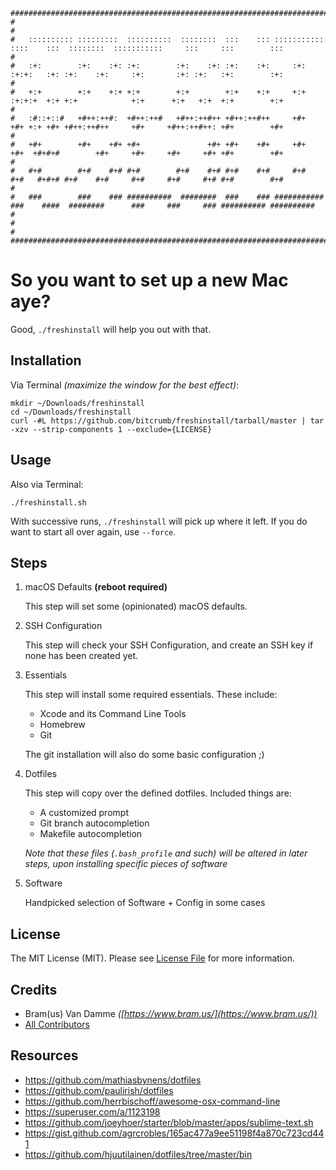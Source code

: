 ```
###############################################################################################################################################
#                                                                                                                                             #
#   :::::::::: :::::::::  ::::::::::  ::::::::  :::    ::: ::::::::::: ::::    :::  ::::::::  :::::::::::     :::     :::        :::          #
#   :+:        :+:    :+: :+:        :+:    :+: :+:    :+:     :+:     :+:+:   :+: :+:    :+:     :+:       :+: :+:   :+:        :+:          #
#   +:+        +:+    +:+ +:+        +:+        +:+    +:+     +:+     :+:+:+  +:+ +:+            +:+      +:+   +:+  +:+        +:+          #
#   :#::+::#   +#++:++#:  +#++:++#   +#++:++#++ +#++:++#++     +#+     +#+ +:+ +#+ +#++:++#++     +#+     +#++:++#++: +#+        +#+          #
#   +#+        +#+    +#+ +#+               +#+ +#+    +#+     +#+     +#+  +#+#+#        +#+     +#+     +#+     +#+ +#+        +#+          #
#   #+#        #+#    #+# #+#        #+#    #+# #+#    #+#     #+#     #+#   #+#+# #+#    #+#     #+#     #+#     #+# #+#        #+#          #
#   ###        ###    ### ##########  ########  ###    ### ########### ###    ####  ########      ###     ###     ### ########## ##########   #
#                                                                                                                                             #
###############################################################################################################################################
```

# So you want to set up a new Mac aye?

Good, `./freshinstall` will help you out with that.

## Installation

Via Terminal _(maximize the window for the best effect)_:

```
mkdir ~/Downloads/freshinstall
cd ~/Downloads/freshinstall
curl -#L https://github.com/bitcrumb/freshinstall/tarball/master | tar -xzv --strip-components 1 --exclude={LICENSE}
```

## Usage

Also via Terminal:

```
./freshinstall.sh
```

With successive runs, `./freshinstall` will pick up where it left. If you do want to start all over again, use `--force`.

## Steps

1. macOS Defaults **(reboot required)**

	This step will set some (opinionated) macOS defaults.

2. SSH Configuration

	This step will check your SSH Configuration, and create an SSH key if none has been created yet.

3. Essentials

	This step will install some required essentials. These include:

	- Xcode and its Command Line Tools
	- Homebrew
	- Git

	The git installation will also do some basic configuration ;)

4. Dotfiles

	This step will copy over the defined dotfiles. Included things are:

	- A customized prompt
	- Git branch autocompletion
	- Makefile autocompletion

	_Note that these files (`.bash_profile` and such) will be altered in later steps, upon installing specific pieces of software_

5. Software

	Handpicked selection of Software + Config in some cases

## License

The MIT License (MIT). Please see [License File](LICENSE) for more information.

## Credits

- Bram(us) Van Damme <em>([https://www.bram.us/](https://www.bram.us/))</em>
- [All Contributors](../../contributors)

## Resources

- https://github.com/mathiasbynens/dotfiles
- https://github.com/paulirish/dotfiles
- https://github.com/herrbischoff/awesome-osx-command-line
- https://superuser.com/a/1123198
- https://github.com/joeyhoer/starter/blob/master/apps/sublime-text.sh
- https://gist.github.com/agrcrobles/165ac477a9ee51198f4a870c723cd441
- https://github.com/hjuutilainen/dotfiles/tree/master/bin
